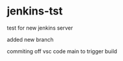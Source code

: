 # jenkins-tst

test for new jenkins server

added new branch

commiting off vsc code main to trigger build

